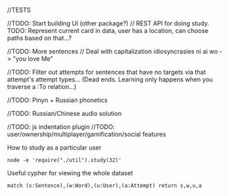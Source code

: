 //TESTS

//TODO: Start building UI (other package?)
//  REST API for doing study.  TODO: Represent current card in data, user has a location, can choose paths based on that...?

//TODO: More sentences
//  Deal with capitalization idiosyncrasies
    ni ai wo -> "you love Me"

//TODO: Filter out attempts for sentences that have no targets via that attempt's attempt types... (Dead ends.  Learning only happens when you traverse a :To relation...)

//TODO: Pinyn + Russian phonetics

//TODO: Russian/Chinese audio solution 

//TODO: js indentation plugin
//TODO: user/ownership/multiplayer/gamification/social features

How to study as a particular user

```
node -e 'require("./util").study(32)'
```

Useful cypher for viewing the whole dataset

```
match (s:Sentence),(w:Word),(u:User),(a:Attempt) return s,w,u,a
```
